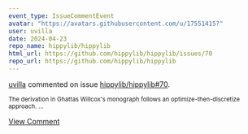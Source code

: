 ```yaml
---
event_type: IssueCommentEvent
avatar: "https://avatars.githubusercontent.com/u/17551415?"
user: uvilla
date: 2024-04-23
repo_name: hippylib/hippylib
html_url: https://github.com/hippylib/hippylib/issues/70
repo_url: https://github.com/hippylib/hippylib
---
```


<a href='https://github.com/uvilla' target='_blank'>uvilla</a> commented on issue <a href='https://github.com/hippylib/hippylib/issues/70' target='_blank'>hippylib/hippylib#70</a>.

<small>The derivation in Ghattas Willcox's monograph follows an optimize-then-discretize approach....</small>

<a href='https://github.com/hippylib/hippylib/issues/70' target='_blank'>View Comment</a>